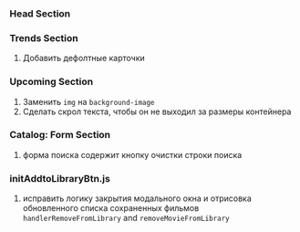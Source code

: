 ### Head Section

### Trends Section

1. Добавить дефолтные карточки

### Upcoming Section

1. Заменить `img` на `background-image`
2. Сделать скрол текста, чтобы он не выходил за размеры контейнера

### Catalog: Form Section

1. форма поиска содержит кнопку очистки строки поиска

### initAddtoLibraryBtn.js

1. исправить логику закрытия модального окна и отрисовка обновленного списка
   сохраненных фильмов `handlerRemoveFromLibrary` and `removeMovieFromLibrary`
